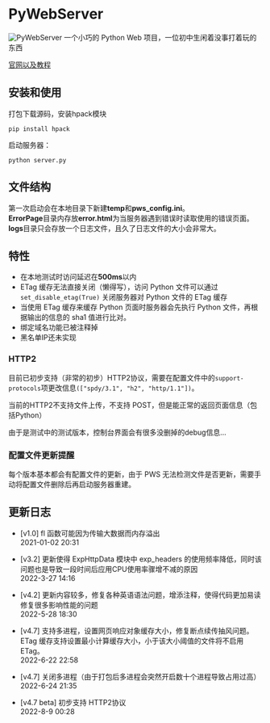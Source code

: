 # PyWebServer
![PyWebServer](http://pws.himpqblog.cn/PyWebServer.png)
一个小巧的 Python Web 项目，一位初中生闲着没事打着玩的东西

[官网以及教程](http://pws.himpqblog.cn) 

## 安装和使用
打包下载源码，安装hpack模块
```
pip install hpack
```

启动服务器：  
```
python server.py
```

## 文件结构
第一次启动会在本地目录下新建**temp**和**pws_config.ini**。  
**ErrorPage**目录内存放**error.html**为当服务器遇到错误时读取使用的错误页面。  
**logs**目录只会存放一个日志文件，且久了日志文件的大小会非常大。

## 特性
* 在本地测试时访问延迟在**500ms**以内
* ETag 缓存无法直接关闭（懒得写），访问 Python 文件可以通过 `set_disable_etag(True)` 关闭服务器对 Python 文件的 ETag 缓存
* 当使用 ETag 缓存来缓存 Python 页面时服务器会先执行 Python 文件，再根据输出的信息的 sha1 值进行比对。
* 绑定域名功能已被注释掉
* 黑名单IP还未实现  
### HTTP2
目前已初步支持（非常的初步）HTTP2协议，需要在配置文件中的```support-protocols```项更改信息```(["spdy/3.1", "h2", "http/1.1"])```。  
  
当前的HTTP2不支持文件上传，不支持 POST，但是能正常的返回页面信息（包括Python）  
  
由于是测试中的测试版本，控制台界面会有很多没删掉的debug信息...
### 配置文件更新提醒
每个版本基本都会有配置文件的更新，由于 PWS 无法检测文件是否更新，需要手动将配置文件删除后再启动服务器重建。
## 更新日志
* [v1.0] fl 函数可能因为传输大数据而内存溢出  
2021-01-02 20:31
 
* [v3.2] 更新使得 ExpHttpData 模块中 exp_headers 的使用频率降低，同时该问题也是导致一段时间后应用CPU使用率骤增不减的原因  
2022-3-27 14:16

* [v4.2] 更新内容较多，修复各种英语语法问题，增添注释，使得代码更加易读  
修复很多影响性能的问题  
2022-5-28 18:30  

* [v4.7] 支持多进程，设置网页响应对象缓存大小，修复断点续传抽风问题。 
ETag 缓存支持设置最小计算缓存大小，小于该大小阈值的文件将不启用 ETag。  
2022-6-22 22:58  

* [v4.7] 关闭多进程（由于打包后多进程会突然开启数十个进程导致占用过高）  
2022-6-24 21:35

* [v4.7 beta] 初步支持 HTTP2协议  
2022-8-9 00:28
